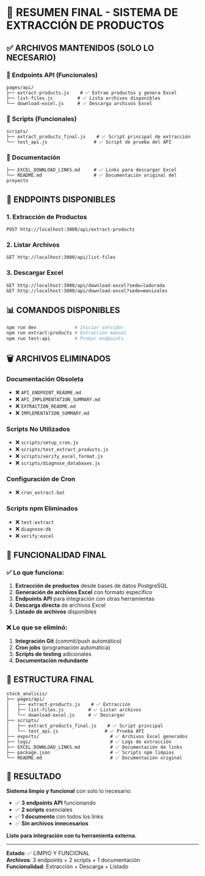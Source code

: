 # 🎯 RESUMEN FINAL - SISTEMA DE EXTRACCIÓN DE PRODUCTOS

## ✅ **ARCHIVOS MANTENIDOS (SOLO LO NECESARIO)**

### **📁 Endpoints API (Funcionales)**
```
pages/api/
├── extract-products.js    # ✅ Extrae productos y genera Excel
├── list-files.js         # ✅ Lista archivos disponibles
└── download-excel.js     # ✅ Descarga archivos Excel
```

### **📁 Scripts (Funcionales)**
```
scripts/
├── extract_products_final.js    # ✅ Script principal de extracción
└── test_api.js                 # ✅ Script de prueba del API
```

### **📁 Documentación**
```
├── EXCEL_DOWNLOAD_LINKS.md     # ✅ Links para descargar Excel
└── README.md                   # ✅ Documentación original del proyecto
```

## 🚀 **ENDPOINTS DISPONIBLES**

### **1. Extracción de Productos**
```
POST http://localhost:3000/api/extract-products
```

### **2. Listar Archivos**
```
GET http://localhost:3000/api/list-files
```

### **3. Descargar Excel**
```
GET http://localhost:3000/api/download-excel?sede=ladorada
GET http://localhost:3000/api/download-excel?sede=manizales
```

## 📊 **COMANDOS DISPONIBLES**

```bash
npm run dev              # Iniciar servidor
npm run extract:products # Extracción manual
npm run test:api         # Probar endpoints
```

## 🗑️ **ARCHIVOS ELIMINADOS**

### **Documentación Obsoleta**
- ❌ `API_ENDPOINT_README.md`
- ❌ `API_IMPLEMENTATION_SUMMARY.md`
- ❌ `EXTRACTION_README.md`
- ❌ `IMPLEMENTATION_SUMMARY.md`

### **Scripts No Utilizados**
- ❌ `scripts/setup_cron.js`
- ❌ `scripts/test_extract_products.js`
- ❌ `scripts/verify_excel_format.js`
- ❌ `scripts/diagnose_databases.js`

### **Configuración de Cron**
- ❌ `cron_extract.bat`

### **Scripts npm Eliminados**
- ❌ `test:extract`
- ❌ `diagnose:db`
- ❌ `verify:excel`

## 🎯 **FUNCIONALIDAD FINAL**

### ✅ **Lo que funciona:**
1. **Extracción de productos** desde bases de datos PostgreSQL
2. **Generación de archivos Excel** con formato específico
3. **Endpoints API** para integración con otras herramientas
4. **Descarga directa** de archivos Excel
5. **Listado de archivos** disponibles

### ❌ **Lo que se eliminó:**
1. **Integración Git** (commit/push automático)
2. **Cron jobs** (programación automática)
3. **Scripts de testing** adicionales
4. **Documentación redundante**

## 📁 **ESTRUCTURA FINAL**

```
stock_analisis/
├── pages/api/
│   ├── extract-products.js    # ✅ Extracción
│   ├── list-files.js         # ✅ Listar archivos
│   └── download-excel.js     # ✅ Descargar
├── scripts/
│   ├── extract_products_final.js    # ✅ Script principal
│   └── test_api.js                 # ✅ Prueba API
├── exports/                          # ✅ Archivos Excel generados
├── logs/                             # ✅ Logs de extracción
├── EXCEL_DOWNLOAD_LINKS.md           # ✅ Documentación de links
├── package.json                      # ✅ Scripts npm limpios
└── README.md                         # ✅ Documentación original
```

## 🎉 **RESULTADO**

**Sistema limpio y funcional** con solo lo necesario:
- ✅ **3 endpoints API** funcionando
- ✅ **2 scripts** esenciales
- ✅ **1 documento** con todos los links
- ✅ **Sin archivos innecesarios**

**Listo para integración con tu herramienta externa.**

---

**Estado**: ✅ LIMPIO Y FUNCIONAL  
**Archivos**: 3 endpoints + 2 scripts + 1 documentación  
**Funcionalidad**: Extracción + Descarga + Listado
